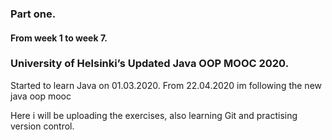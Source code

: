 ### Part one. 
#### From week 1 to week 7.
### University of Helsinki’s Updated Java OOP MOOC 2020.

Started to learn Java on 01.03.2020.
From 22.04.2020 im following the new java oop mooc

Here i will be uploading the exercises, also learning Git and practising version control.
